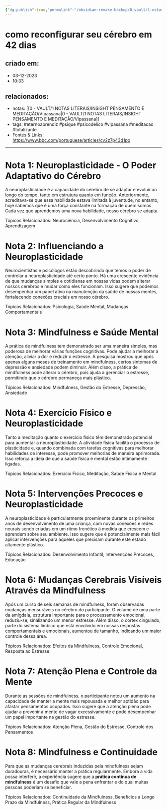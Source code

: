 ```yaml
---
{"dg-publish":true,"permalink":"/obsidian-remake-backup/0-vault/1-notas-literais/insight-pensamento-e-meditacao/como-reconfigurar-seu-cerebro-em-42-dias/","tags":["eternoaprendiz","psique","psicodelico","vipassana","meditacao","totalizante"],"dgHomeLink":true,"dgShowLocalGraph":true,"dgShowFileTree":true,"dgEnableSearch":true,"noteIcon":""}
---
```


# como reconfigurar seu cérebro em 42 dias

## criado em: 
- 03-12-2023
- 10:33
## relacionados:
- notas: [[0 - VAULT/1 NOTAS LITERAIS/INSIGHT PENSAMENTO E MEDITAÇÃO/Vipassana\|0 - VAULT/1 NOTAS LITERAIS/INSIGHT PENSAMENTO E MEDITAÇÃO/Vipassana]]
- tags: #eternoaprendiz #psique #psicodelico #vipassana #meditacao #totalizante
- Fontes & Links: https://www.bbc.com/portuguese/articles/cv2z7p43d1po
---

# Nota 1: Neuroplasticidade - O Poder Adaptativo do Cérebro
A neuroplasticidade é a capacidade do cérebro de se adaptar e evoluir ao longo do tempo, tanto em estrutura quanto em função. Anteriormente, acreditava-se que essa habilidade estava limitada à juventude, no entanto, hoje sabemos que é uma força constante na formação de quem somos. Cada vez que aprendemos uma nova habilidade, nosso cérebro se adapta.

Tópicos Relacionados: Neurociência, Desenvolvimento Cognitivo, Aprendizagem

# Nota 2: Influenciando a Neuroplasticidade
Neurocientistas e psicólogos estão descobrindo que temos o poder de controlar a neuroplasticidade até certo ponto. Há uma crescente evidência de que mudanças simples e cotidianas em nossas vidas podem alterar nossos cérebros e mudar como eles funcionam. Isso sugere que podemos desempenhar um papel ativo na manutenção da saúde de nossas mentes, fortalecendo conexões cruciais em nosso cérebro.

Tópicos Relacionados: Psicologia, Saúde Mental, Mudanças Comportamentais

# Nota 3: Mindfulness e Saúde Mental
A prática de mindfulness tem demonstrado ser uma maneira simples, mas poderosa de melhorar várias funções cognitivas. Pode ajudar a melhorar a atenção, aliviar a dor e reduzir o estresse. A pesquisa mostrou que após apenas alguns meses de treinamento em mindfulness, certos sintomas de depressão e ansiedade podem diminuir. Além disso, a prática de mindfulness pode alterar o cérebro, pois ajuda a gerenciar o estresse, permitindo que o cérebro permaneça mais plástico.

Tópicos Relacionados: Mindfulness, Gestão do Estresse, Depressão, Ansiedade

# Nota 4: Exercício Físico e Neuroplasticidade
Tanto a meditação quanto o exercício físico têm demonstrado potencial para aumentar a neuroplasticidade. A atividade física facilita o processo de plasticidade e, quando combinada com tarefas cognitivas para melhorar habilidades de interesse, pode promover melhorias de maneira aprimorada. Isso reforça a ideia de que a saúde física e mental estão intimamente ligadas.

Tópicos Relacionados: Exercício Físico, Meditação, Saúde Física e Mental

# Nota 5: Intervenções Precoces e Neuroplasticidade
A neuroplasticidade é particularmente proeminente durante os primeiros anos de desenvolvimento de uma criança, com novas conexões e redes neurais sendo criadas em um ritmo frenético à medida que crescem e aprendem sobre seu ambiente. Isso sugere que é potencialmente mais fácil aplicar intervenções para aqueles que precisam durante este estado altamente plástico.

Tópicos Relacionados: Desenvolvimento Infantil, Intervenções Precoces, Educação

# Nota 6: Mudanças Cerebrais Visíveis Através da Mindfulness
Após um curso de seis semanas de mindfulness, foram observadas mudanças mensuráveis no cérebro do participante. O volume de uma parte da amígdala, estrutura importante para o processamento emocional, reduziu-se, sinalizando um menor estresse. Além disso, o córtex cingulado, parte do sistema límbico que está envolvido em nossas respostas comportamentais e emocionais, aumentou de tamanho, indicando um maior controle dessa área.

Tópicos Relacionados: Efeitos da Mindfulness, Controle Emocional, Resposta ao Estresse

# Nota 7: Atenção Plena e Controle da Mente
Durante as sessões de mindfulness, o participante notou um aumento na capacidade de manter a mente mais repousada e melhor aptidão para afastar pensamentos ocupados. Isso sugere que a atenção plena pode ajudar a prevenir a mente de vagar excessivamente e pode desempenhar um papel importante na gestão do estresse.

Tópicos Relacionados: Atenção Plena, Gestão do Estresse, Controle dos Pensamentos

# Nota 8: Mindfulness e Continuidade
Para que as mudanças cerebrais induzidas pela mindfulness sejam duradouras, é necessário manter a prática regularmente. Embora a vida possa interferir, a experiência sugere que a **prática contínua de mindfulness** é um desafio que vale a pena enfrentar e do qual muitas pessoas poderiam se beneficiar.

Tópicos Relacionados: Continuidade da Mindfulness, Benefícios a Longo Prazo da Mindfulness, Prática Regular da Mindfulness